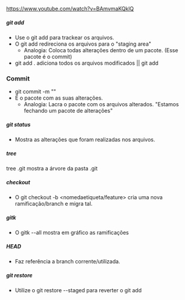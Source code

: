https://www.youtube.com/watch?v=BAmvmaKQklQ

##### git add 
  * Use o git add para trackear os arquivos. 
  * O git add redireciona os arquivos para o "staging area" 
    - Analogia: Coloca todas alterações dentro de um pacote. (Esse pacote é o commit)
  * git add . adiciona todos os arquivos modificados || git add <nomedoarquivo>

### Commit
  * git commit -m ""
  * É o pacote com as suas alterações. 
    - Analogia: Lacra o pacote com os arquivos alterados. "Estamos fechando um pacote de alterações"

##### git status 
  * Mostra as alterações que foram realizadas nos arquivos. 

##### tree 
  tree .git mostra a árvore da pasta .git

##### checkout 
  * O git checkout -b <nomedaetiqueta/feature> cria uma nova ramificação/branch e migra tal. 

##### gitk
  * O gitk --all mostra em gráfico as ramificações

##### HEAD
  * Faz referência a branch corrente/utilizada.

##### git restore
  * Utilize o git restore --staged <arquivo> para reverter o git add
